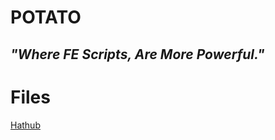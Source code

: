 # POTATO
## *"Where FE Scripts, Are More Powerful."*
# Files
[Hathub](../FILES/SCRIPTS/HATHUB.lua "HATHUB.lua")
